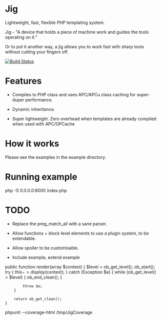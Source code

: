 Jig
===

Lightweight, fast, flexible PHP templating system.

Jig - "A device that holds a piece of machine work and guides the tools operating on it."

Or to put it another way, a jig allows you to work fast with sharp tools without cutting your fingers off.


[![Build Status](https://travis-ci.org/Danack/Jig.png)](https://travis-ci.org/Danack/Jig)


Features 
========

* Compiles to PHP class and uses APC/APCu class caching for super-duper performance.

* Dynamic inheritance.

* Super lightweight. Zero overhead when templates are already compiled when used with APC/OPCache



How it works
============

Please see the examples in the example directory.


Running example
===============

php -S 0.0.0.0:8000 index.php


TODO
====

* Replace the preg_match_all with a sane parser.

* Allow functions + block level elements to use a plugin system, to be extendable.

* Allow spoiler to be customisable.

* Include example, extend example



public function render(array $context)
    {
        $level = ob_get_level();
        ob_start();
        try {
            $this->display($context);
        } catch (Exception $e) {
            while (ob_get_level() > $level) {
                ob_end_clean();
            }

            throw $e;
        }

        return ob_get_clean();
    }

phpunit --coverage-html /tmp/JigCoverage